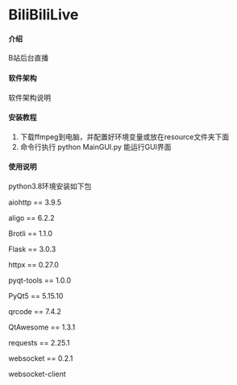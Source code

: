 # BiliBiliLive

#### 介绍
B站后台直播

#### 软件架构
软件架构说明


#### 安装教程

1.  下载ffmpeg到电脑，并配置好环境变量或放在resource文件夹下面
2.  命令行执行 python MainGUI.py 能运行GUI界面


#### 使用说明   
python3.8环境安装如下包

aiohttp == 3.9.5

aligo == 6.2.2

Brotli == 1.1.0

Flask == 3.0.3

httpx == 0.27.0

pyqt-tools == 1.0.0

PyQt5 == 5.15.10

qrcode == 7.4.2

QtAwesome == 1.3.1

requests == 2.25.1

websocket == 0.2.1

websocket-client                 

